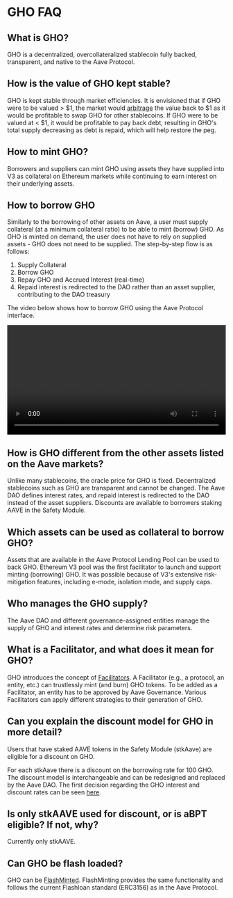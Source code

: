 # GHO FAQ

## What is GHO?

GHO is a decentralized, overcollateralized stablecoin fully backed, transparent, and native to the Aave Protocol.

## How is the value of GHO kept stable?

GHO is kept stable through market efficiencies. It is envisioned that if GHO were to be valued > $1, the market would [arbitrage](../concepts/fundamental-concepts/arbitrage.md) the value back to $1 as it would be profitable to swap GHO for other stablecoins. If GHO were to be valued at < $1, it would be profitable to pay back debt, resulting in GHO's total supply decreasing as debt is repaid, which will help restore the peg.

## How to mint GHO?

Borrowers and suppliers can mint GHO using assets they have supplied into V3 as collateral on Ethereum markets while continuing to earn interest on their underlying assets.

## How to borrow GHO

Similarly to the borrowing of other assets on Aave, a user must supply collateral (at a minimum collateral ratio) to be able to mint (borrow) GHO. As GHO is minted on demand, the user does not have to rely on supplied assets - GHO does not need to be supplied. The step-by-step flow is as follows:

1. Supply Collateral
2. Borrow GHO
3. Repay GHO and Accrued Interest (real-time)
4. Repaid interest is redirected to the DAO rather than an asset supplier, contributing to the DAO treasury

The video below shows how to borrow GHO using the Aave Protocol interface.

<video controls width= "100%" autoPlay>
  <source src="https://gho.infura-ipfs.io/ipfs/QmVFGEyoMTaoYnMCL9oDEg2zwaxK9G2T2vqEHUN7tu8Qtk"/>
</video>

## How is GHO different from the other assets listed on the Aave markets?

Unlike many stablecoins, the oracle price for GHO is fixed. Decentralized stablecoins such as GHO are transparent and cannot be changed. The Aave DAO defines interest rates, and repaid interest is redirected to the DAO instead of the asset suppliers. Discounts are available to borrowers staking AAVE in the Safety Module.

## Which assets can be used as collateral to borrow GHO?

Assets that are available in the Aave Protocol Lending Pool can be used to back GHO. Ethereum V3 pool was the first facilitator to launch and support minting (borrowing) GHO. It was possible because of V3's extensive risk-mitigation features, including e-mode, isolation mode, and supply caps.

## Who manages the GHO supply?

The Aave DAO and different governance-assigned entities manage the supply of GHO and interest rates and determine risk parameters.

## What is a Facilitator, and what does it mean for GHO?

GHO introduces the concept of [Facilitators](../concepts/how-gho-works/gho-facilitators.md). A Facilitator (e.g., a protocol, an entity, etc.) can trustlessly mint (and burn) GHO tokens. To be added as a Facilitator, an entity has to be approved by Aave Governance. Various Facilitators can apply different strategies to their generation of GHO.

## Can you explain the discount model for GHO in more detail?

Users that have staked AAVE tokens in the Safety Module (stkAave) are eligible for a discount on GHO.

For each stkAave there is a discount on the borrowing rate for 100 GHO. The discount model is interchangeable and can be redesigned and replaced by the Aave DAO. The first decision regarding the GHO interest and discount rates can be seen [here](../concepts/fundamental-concepts/gho-discount-strategy.md).

## Is only stkAAVE used for discount, or is aBPT eligible? If not, why?

Currently only stkAAVE.

## Can GHO be flash loaded?

GHO can be [FlashMinted](../concepts/fundamental-concepts/flashmint.md). FlashMinting provides the same functionality and follows the current Flashloan standard (ERC3156) as in the Aave Protocol.
